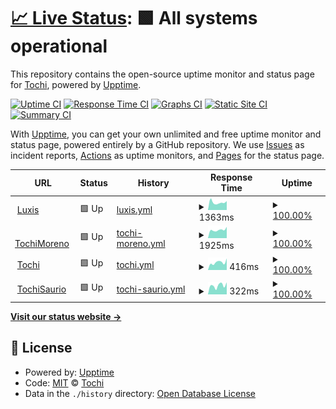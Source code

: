 # [📈 Live Status](https://tochimoreno.github.io/upptime): <!--live status--> **🟩 All systems operational**

This repository contains the open-source uptime monitor and status page for [Tochi](tochi.com.ar), powered by [Upptime](https://github.com/upptime/upptime).

[![Uptime CI](https://github.com/tochimoreno/upptime/workflows/Uptime%20CI/badge.svg)](https://github.com/tochimoreno/upptime/actions?query=workflow%3A%22Uptime+CI%22)
[![Response Time CI](https://github.com/tochimoreno/upptime/workflows/Response%20Time%20CI/badge.svg)](https://github.com/tochimoreno/upptime/actions?query=workflow%3A%22Response+Time+CI%22)
[![Graphs CI](https://github.com/tochimoreno/upptime/workflows/Graphs%20CI/badge.svg)](https://github.com/tochimoreno/upptime/actions?query=workflow%3A%22Graphs+CI%22)
[![Static Site CI](https://github.com/tochimoreno/upptime/workflows/Static%20Site%20CI/badge.svg)](https://github.com/tochimoreno/upptime/actions?query=workflow%3A%22Static+Site+CI%22)
[![Summary CI](https://github.com/tochimoreno/upptime/workflows/Summary%20CI/badge.svg)](https://github.com/tochimoreno/upptime/actions?query=workflow%3A%22Summary+CI%22)

With [Upptime](https://upptime.js.org), you can get your own unlimited and free uptime monitor and status page, powered entirely by a GitHub repository. We use [Issues](https://github.com/tochimoreno/upptime/issues) as incident reports, [Actions](https://github.com/tochimoreno/upptime/actions) as uptime monitors, and [Pages](https://tochimoreno.github.io/upptime) for the status page.

<!--start: status pages-->
<!-- This summary is generated by Upptime (https://github.com/upptime/upptime) -->
<!-- Do not edit this manually, your changes will be overwritten -->
<!-- prettier-ignore -->
| URL | Status | History | Response Time | Uptime |
| --- | ------ | ------- | ------------- | ------ |
| <img alt="" src="https://icons.duckduckgo.com/ip3/luxis.com.ar.ico" height="13"> [Luxis](https://luxis.com.ar/) | 🟩 Up | [luxis.yml](https://github.com/tochimoreno/upptime/commits/HEAD/history/luxis.yml) | <details><summary><img alt="Response time graph" src="./graphs/luxis/response-time-week.png" height="20"> 1363ms</summary><br><a href="https://tochimoreno.github.io/upptime/history/luxis"><img alt="Response time 1180" src="https://img.shields.io/endpoint?url=https%3A%2F%2Fraw.githubusercontent.com%2Ftochimoreno%2Fupptime%2FHEAD%2Fapi%2Fluxis%2Fresponse-time.json"></a><br><a href="https://tochimoreno.github.io/upptime/history/luxis"><img alt="24-hour response time 1353" src="https://img.shields.io/endpoint?url=https%3A%2F%2Fraw.githubusercontent.com%2Ftochimoreno%2Fupptime%2FHEAD%2Fapi%2Fluxis%2Fresponse-time-day.json"></a><br><a href="https://tochimoreno.github.io/upptime/history/luxis"><img alt="7-day response time 1363" src="https://img.shields.io/endpoint?url=https%3A%2F%2Fraw.githubusercontent.com%2Ftochimoreno%2Fupptime%2FHEAD%2Fapi%2Fluxis%2Fresponse-time-week.json"></a><br><a href="https://tochimoreno.github.io/upptime/history/luxis"><img alt="30-day response time 1460" src="https://img.shields.io/endpoint?url=https%3A%2F%2Fraw.githubusercontent.com%2Ftochimoreno%2Fupptime%2FHEAD%2Fapi%2Fluxis%2Fresponse-time-month.json"></a><br><a href="https://tochimoreno.github.io/upptime/history/luxis"><img alt="1-year response time 1256" src="https://img.shields.io/endpoint?url=https%3A%2F%2Fraw.githubusercontent.com%2Ftochimoreno%2Fupptime%2FHEAD%2Fapi%2Fluxis%2Fresponse-time-year.json"></a></details> | <details><summary><a href="https://tochimoreno.github.io/upptime/history/luxis">100.00%</a></summary><a href="https://tochimoreno.github.io/upptime/history/luxis"><img alt="All-time uptime 99.98%" src="https://img.shields.io/endpoint?url=https%3A%2F%2Fraw.githubusercontent.com%2Ftochimoreno%2Fupptime%2FHEAD%2Fapi%2Fluxis%2Fuptime.json"></a><br><a href="https://tochimoreno.github.io/upptime/history/luxis"><img alt="24-hour uptime 100.00%" src="https://img.shields.io/endpoint?url=https%3A%2F%2Fraw.githubusercontent.com%2Ftochimoreno%2Fupptime%2FHEAD%2Fapi%2Fluxis%2Fuptime-day.json"></a><br><a href="https://tochimoreno.github.io/upptime/history/luxis"><img alt="7-day uptime 100.00%" src="https://img.shields.io/endpoint?url=https%3A%2F%2Fraw.githubusercontent.com%2Ftochimoreno%2Fupptime%2FHEAD%2Fapi%2Fluxis%2Fuptime-week.json"></a><br><a href="https://tochimoreno.github.io/upptime/history/luxis"><img alt="30-day uptime 100.00%" src="https://img.shields.io/endpoint?url=https%3A%2F%2Fraw.githubusercontent.com%2Ftochimoreno%2Fupptime%2FHEAD%2Fapi%2Fluxis%2Fuptime-month.json"></a><br><a href="https://tochimoreno.github.io/upptime/history/luxis"><img alt="1-year uptime 99.99%" src="https://img.shields.io/endpoint?url=https%3A%2F%2Fraw.githubusercontent.com%2Ftochimoreno%2Fupptime%2FHEAD%2Fapi%2Fluxis%2Fuptime-year.json"></a></details>
| <img alt="" src="https://icons.duckduckgo.com/ip3/tochimoreno.com.ar.ico" height="13"> [TochiMoreno](https://tochimoreno.com.ar) | 🟩 Up | [tochi-moreno.yml](https://github.com/tochimoreno/upptime/commits/HEAD/history/tochi-moreno.yml) | <details><summary><img alt="Response time graph" src="./graphs/tochi-moreno/response-time-week.png" height="20"> 1925ms</summary><br><a href="https://tochimoreno.github.io/upptime/history/tochi-moreno"><img alt="Response time 1685" src="https://img.shields.io/endpoint?url=https%3A%2F%2Fraw.githubusercontent.com%2Ftochimoreno%2Fupptime%2FHEAD%2Fapi%2Ftochi-moreno%2Fresponse-time.json"></a><br><a href="https://tochimoreno.github.io/upptime/history/tochi-moreno"><img alt="24-hour response time 1787" src="https://img.shields.io/endpoint?url=https%3A%2F%2Fraw.githubusercontent.com%2Ftochimoreno%2Fupptime%2FHEAD%2Fapi%2Ftochi-moreno%2Fresponse-time-day.json"></a><br><a href="https://tochimoreno.github.io/upptime/history/tochi-moreno"><img alt="7-day response time 1925" src="https://img.shields.io/endpoint?url=https%3A%2F%2Fraw.githubusercontent.com%2Ftochimoreno%2Fupptime%2FHEAD%2Fapi%2Ftochi-moreno%2Fresponse-time-week.json"></a><br><a href="https://tochimoreno.github.io/upptime/history/tochi-moreno"><img alt="30-day response time 1708" src="https://img.shields.io/endpoint?url=https%3A%2F%2Fraw.githubusercontent.com%2Ftochimoreno%2Fupptime%2FHEAD%2Fapi%2Ftochi-moreno%2Fresponse-time-month.json"></a><br><a href="https://tochimoreno.github.io/upptime/history/tochi-moreno"><img alt="1-year response time 1699" src="https://img.shields.io/endpoint?url=https%3A%2F%2Fraw.githubusercontent.com%2Ftochimoreno%2Fupptime%2FHEAD%2Fapi%2Ftochi-moreno%2Fresponse-time-year.json"></a></details> | <details><summary><a href="https://tochimoreno.github.io/upptime/history/tochi-moreno">100.00%</a></summary><a href="https://tochimoreno.github.io/upptime/history/tochi-moreno"><img alt="All-time uptime 86.87%" src="https://img.shields.io/endpoint?url=https%3A%2F%2Fraw.githubusercontent.com%2Ftochimoreno%2Fupptime%2FHEAD%2Fapi%2Ftochi-moreno%2Fuptime.json"></a><br><a href="https://tochimoreno.github.io/upptime/history/tochi-moreno"><img alt="24-hour uptime 100.00%" src="https://img.shields.io/endpoint?url=https%3A%2F%2Fraw.githubusercontent.com%2Ftochimoreno%2Fupptime%2FHEAD%2Fapi%2Ftochi-moreno%2Fuptime-day.json"></a><br><a href="https://tochimoreno.github.io/upptime/history/tochi-moreno"><img alt="7-day uptime 100.00%" src="https://img.shields.io/endpoint?url=https%3A%2F%2Fraw.githubusercontent.com%2Ftochimoreno%2Fupptime%2FHEAD%2Fapi%2Ftochi-moreno%2Fuptime-week.json"></a><br><a href="https://tochimoreno.github.io/upptime/history/tochi-moreno"><img alt="30-day uptime 100.00%" src="https://img.shields.io/endpoint?url=https%3A%2F%2Fraw.githubusercontent.com%2Ftochimoreno%2Fupptime%2FHEAD%2Fapi%2Ftochi-moreno%2Fuptime-month.json"></a><br><a href="https://tochimoreno.github.io/upptime/history/tochi-moreno"><img alt="1-year uptime 83.16%" src="https://img.shields.io/endpoint?url=https%3A%2F%2Fraw.githubusercontent.com%2Ftochimoreno%2Fupptime%2FHEAD%2Fapi%2Ftochi-moreno%2Fuptime-year.json"></a></details>
| <img alt="" src="https://icons.duckduckgo.com/ip3/tochi.com.ar.ico" height="13"> [Tochi](https://tochi.com.ar) | 🟩 Up | [tochi.yml](https://github.com/tochimoreno/upptime/commits/HEAD/history/tochi.yml) | <details><summary><img alt="Response time graph" src="./graphs/tochi/response-time-week.png" height="20"> 416ms</summary><br><a href="https://tochimoreno.github.io/upptime/history/tochi"><img alt="Response time 407" src="https://img.shields.io/endpoint?url=https%3A%2F%2Fraw.githubusercontent.com%2Ftochimoreno%2Fupptime%2FHEAD%2Fapi%2Ftochi%2Fresponse-time.json"></a><br><a href="https://tochimoreno.github.io/upptime/history/tochi"><img alt="24-hour response time 318" src="https://img.shields.io/endpoint?url=https%3A%2F%2Fraw.githubusercontent.com%2Ftochimoreno%2Fupptime%2FHEAD%2Fapi%2Ftochi%2Fresponse-time-day.json"></a><br><a href="https://tochimoreno.github.io/upptime/history/tochi"><img alt="7-day response time 416" src="https://img.shields.io/endpoint?url=https%3A%2F%2Fraw.githubusercontent.com%2Ftochimoreno%2Fupptime%2FHEAD%2Fapi%2Ftochi%2Fresponse-time-week.json"></a><br><a href="https://tochimoreno.github.io/upptime/history/tochi"><img alt="30-day response time 395" src="https://img.shields.io/endpoint?url=https%3A%2F%2Fraw.githubusercontent.com%2Ftochimoreno%2Fupptime%2FHEAD%2Fapi%2Ftochi%2Fresponse-time-month.json"></a><br><a href="https://tochimoreno.github.io/upptime/history/tochi"><img alt="1-year response time 411" src="https://img.shields.io/endpoint?url=https%3A%2F%2Fraw.githubusercontent.com%2Ftochimoreno%2Fupptime%2FHEAD%2Fapi%2Ftochi%2Fresponse-time-year.json"></a></details> | <details><summary><a href="https://tochimoreno.github.io/upptime/history/tochi">100.00%</a></summary><a href="https://tochimoreno.github.io/upptime/history/tochi"><img alt="All-time uptime 90.97%" src="https://img.shields.io/endpoint?url=https%3A%2F%2Fraw.githubusercontent.com%2Ftochimoreno%2Fupptime%2FHEAD%2Fapi%2Ftochi%2Fuptime.json"></a><br><a href="https://tochimoreno.github.io/upptime/history/tochi"><img alt="24-hour uptime 100.00%" src="https://img.shields.io/endpoint?url=https%3A%2F%2Fraw.githubusercontent.com%2Ftochimoreno%2Fupptime%2FHEAD%2Fapi%2Ftochi%2Fuptime-day.json"></a><br><a href="https://tochimoreno.github.io/upptime/history/tochi"><img alt="7-day uptime 100.00%" src="https://img.shields.io/endpoint?url=https%3A%2F%2Fraw.githubusercontent.com%2Ftochimoreno%2Fupptime%2FHEAD%2Fapi%2Ftochi%2Fuptime-week.json"></a><br><a href="https://tochimoreno.github.io/upptime/history/tochi"><img alt="30-day uptime 100.00%" src="https://img.shields.io/endpoint?url=https%3A%2F%2Fraw.githubusercontent.com%2Ftochimoreno%2Fupptime%2FHEAD%2Fapi%2Ftochi%2Fuptime-month.json"></a><br><a href="https://tochimoreno.github.io/upptime/history/tochi"><img alt="1-year uptime 100.00%" src="https://img.shields.io/endpoint?url=https%3A%2F%2Fraw.githubusercontent.com%2Ftochimoreno%2Fupptime%2FHEAD%2Fapi%2Ftochi%2Fuptime-year.json"></a></details>
| <img alt="" src="https://icons.duckduckgo.com/ip3/tochisaurio.com.ar.ico" height="13"> [TochiSaurio](https://tochisaurio.com.ar) | 🟩 Up | [tochi-saurio.yml](https://github.com/tochimoreno/upptime/commits/HEAD/history/tochi-saurio.yml) | <details><summary><img alt="Response time graph" src="./graphs/tochi-saurio/response-time-week.png" height="20"> 322ms</summary><br><a href="https://tochimoreno.github.io/upptime/history/tochi-saurio"><img alt="Response time 280" src="https://img.shields.io/endpoint?url=https%3A%2F%2Fraw.githubusercontent.com%2Ftochimoreno%2Fupptime%2FHEAD%2Fapi%2Ftochi-saurio%2Fresponse-time.json"></a><br><a href="https://tochimoreno.github.io/upptime/history/tochi-saurio"><img alt="24-hour response time 141" src="https://img.shields.io/endpoint?url=https%3A%2F%2Fraw.githubusercontent.com%2Ftochimoreno%2Fupptime%2FHEAD%2Fapi%2Ftochi-saurio%2Fresponse-time-day.json"></a><br><a href="https://tochimoreno.github.io/upptime/history/tochi-saurio"><img alt="7-day response time 322" src="https://img.shields.io/endpoint?url=https%3A%2F%2Fraw.githubusercontent.com%2Ftochimoreno%2Fupptime%2FHEAD%2Fapi%2Ftochi-saurio%2Fresponse-time-week.json"></a><br><a href="https://tochimoreno.github.io/upptime/history/tochi-saurio"><img alt="30-day response time 296" src="https://img.shields.io/endpoint?url=https%3A%2F%2Fraw.githubusercontent.com%2Ftochimoreno%2Fupptime%2FHEAD%2Fapi%2Ftochi-saurio%2Fresponse-time-month.json"></a><br><a href="https://tochimoreno.github.io/upptime/history/tochi-saurio"><img alt="1-year response time 280" src="https://img.shields.io/endpoint?url=https%3A%2F%2Fraw.githubusercontent.com%2Ftochimoreno%2Fupptime%2FHEAD%2Fapi%2Ftochi-saurio%2Fresponse-time-year.json"></a></details> | <details><summary><a href="https://tochimoreno.github.io/upptime/history/tochi-saurio">100.00%</a></summary><a href="https://tochimoreno.github.io/upptime/history/tochi-saurio"><img alt="All-time uptime 99.60%" src="https://img.shields.io/endpoint?url=https%3A%2F%2Fraw.githubusercontent.com%2Ftochimoreno%2Fupptime%2FHEAD%2Fapi%2Ftochi-saurio%2Fuptime.json"></a><br><a href="https://tochimoreno.github.io/upptime/history/tochi-saurio"><img alt="24-hour uptime 100.00%" src="https://img.shields.io/endpoint?url=https%3A%2F%2Fraw.githubusercontent.com%2Ftochimoreno%2Fupptime%2FHEAD%2Fapi%2Ftochi-saurio%2Fuptime-day.json"></a><br><a href="https://tochimoreno.github.io/upptime/history/tochi-saurio"><img alt="7-day uptime 100.00%" src="https://img.shields.io/endpoint?url=https%3A%2F%2Fraw.githubusercontent.com%2Ftochimoreno%2Fupptime%2FHEAD%2Fapi%2Ftochi-saurio%2Fuptime-week.json"></a><br><a href="https://tochimoreno.github.io/upptime/history/tochi-saurio"><img alt="30-day uptime 100.00%" src="https://img.shields.io/endpoint?url=https%3A%2F%2Fraw.githubusercontent.com%2Ftochimoreno%2Fupptime%2FHEAD%2Fapi%2Ftochi-saurio%2Fuptime-month.json"></a><br><a href="https://tochimoreno.github.io/upptime/history/tochi-saurio"><img alt="1-year uptime 99.60%" src="https://img.shields.io/endpoint?url=https%3A%2F%2Fraw.githubusercontent.com%2Ftochimoreno%2Fupptime%2FHEAD%2Fapi%2Ftochi-saurio%2Fuptime-year.json"></a></details>

<!--end: status pages-->

[**Visit our status website →**](https://tochimoreno.github.io/upptime)

## 📄 License

- Powered by: [Upptime](https://github.com/upptime/upptime)
- Code: [MIT](./LICENSE) © [Tochi](tochi.com.ar)
- Data in the `./history` directory: [Open Database License](https://opendatacommons.org/licenses/odbl/1-0/)
